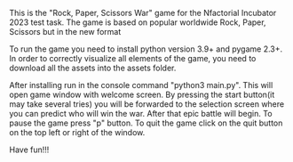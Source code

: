 This is the "Rock, Paper, Scissors War" game for the Nfactorial Incubator 2023 test task. 
The game is based on popular worldwide Rock, Paper, Scissors but in the new format

To run the game you need to install python version 3.9+ and pygame 2.3+. In order to correctly visualize all elements of the game, you need to download all the assets into the assets folder.

After installing run in the console command "python3 main.py". This will open game window with welcome screen. By pressing the start button(it may take several tries) you will be forwarded to the selection screen where you can predict who will win the war. After that epic battle will begin. 
To pause the game press "p" button. To quit the game click on the quit button on the top left or right of the window.

Have fun!!!